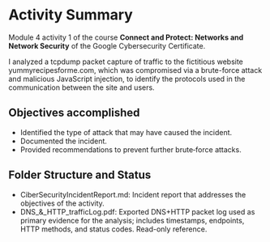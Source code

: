 # Activity Summary 

Module 4 activity 1 of the course **Connect and Protect: Networks and Network Security** of the Google Cybersecurity Certificate.

I analyzed a tcpdump packet capture of traffic to the fictitious website yummyrecipesforme.com, which was compromised via a brute-force attack and malicious JavaScript injection, to identify the protocols used in the communication between the site and users.

## Objectives accomplished

- Identified the type of attack that may have caused the incident.
- Documented the incident.
- Provided recommendations to prevent further brute‑force attacks.

## Folder Structure and Status

- CiberSecurityIncidentReport.md: Incident report that addresses the objectives of the activity.
- DNS_&_HTTP_trafficLog.pdf: Exported DNS+HTTP packet log used as primary evidence for the analysis; includes timestamps, endpoints, HTTP methods, and status codes. Read-only reference.
